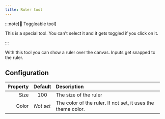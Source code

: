 ```yaml
---
title: Ruler tool
---
```


:::note[🔘 Toggleable tool]

This is a special tool.
You can't select it and it gets toggled if you click on it.

:::

With this tool you can show a ruler over the canvas.
Inputs get snapped to the ruler.

## Configuration

| Property |  Default  | Description                                                                                  |
| -------: | :-------: | :------------------------------------------------------------------------------------------- |
|     Size |    100    | The size of the ruler                                                                        |
|    Color | _Not set_ | The color of the ruler. If not set, it uses the theme color. |
